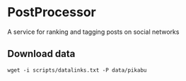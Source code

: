 # PostProcessor
A service for ranking and tagging posts on social networks

## Download data
```console
wget -i scripts/datalinks.txt -P data/pikabu
```